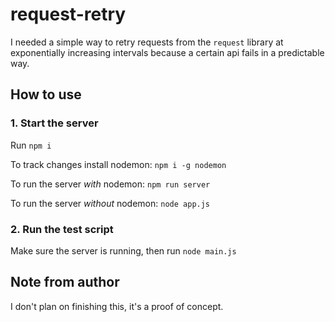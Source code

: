 # request-retry
I needed a simple way to retry requests from the `request` library at exponentially increasing intervals because a certain api fails in a predictable way.

## How to use
### 1. Start the server

Run `npm i`

To track changes install nodemon: `npm i -g nodemon`

To run the server _with_ nodemon: `npm run server`

To run the server _without_ nodemon: `node app.js`

### 2. Run the test script

Make sure the server is running, then run `node main.js`

## Note from author
I don't plan on finishing this, it's a proof of concept. 